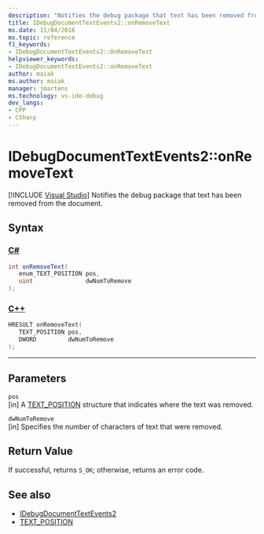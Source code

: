 ```yaml
---
description: "Notifies the debug package that text has been removed from the document."
title: IDebugDocumentTextEvents2::onRemoveText
ms.date: 11/04/2016
ms.topic: reference
f1_keywords:
- IDebugDocumentTextEvents2::OnRemoveText
helpviewer_keywords:
- IDebugDocumentTextEvents2::onRemoveText
author: maiak
ms.author: maiak
manager: jmartens
ms.technology: vs-ide-debug
dev_langs:
- CPP
- CSharp
---
```

# IDebugDocumentTextEvents2::onRemoveText

 [!INCLUDE [Visual Studio](~/includes/applies-to-version/vs-windows-only.md)]
Notifies the debug package that text has been removed from the document.

## Syntax

### [C#](#tab/csharp)
```csharp
int onRemoveText( 
   enum_TEXT_POSITION pos,
   uint               dwNumToRemove
);
```
### [C++](#tab/cpp)
```cpp
HRESULT onRemoveText( 
   TEXT_POSITION pos,
   DWORD         dwNumToRemove
);
```
---

## Parameters
`pos`\
[in] A [TEXT_POSITION](../../../extensibility/debugger/reference/text-position.md) structure that indicates where the text was removed.

`dwNumToRemove`\
[in] Specifies the number of characters of text that were removed.

## Return Value
 If successful, returns `S_OK`; otherwise, returns an error code.

## See also
- [IDebugDocumentTextEvents2](../../../extensibility/debugger/reference/idebugdocumenttextevents2.md)
- [TEXT_POSITION](../../../extensibility/debugger/reference/text-position.md)
